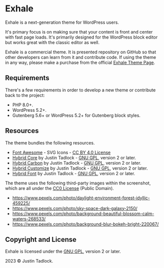 # Exhale

Exhale is a next-generation theme for WordPress users.

It's primary focus is on making sure that your content is front and center with fast page loads.  It's primarily designed for the WordPress block editor but works great with the classic editor as well.

Exhale is a commercial theme.  It is presented repository on GitHub so that other developers can learn from it and contribute code.  If using the theme in any way, please make a purchase from the official [Exhale Theme Page](https://themehybrid.com/themes/exhale).

## Requirements

There's a few requirements in order to develop a new theme or contribute back to the project:

* PHP 8.0+.
* WordPress 5.2+.
* Gutenberg 5.6+ or WordPress 5.2+ for Gutenberg block styles.

## Resources

The theme bundles the following resources.

- [Font Awesome](https://fontawesome.com) - SVG Icons - [CC BY 4.0 License](https://creativecommons.org/licenses/by/4.0/)
- [Hybrid Core](https://github.com/justintadlock/hybrid-core) by Justin Tadlock - [GNU GPL](https://www.gnu.org/licenses/gpl-2.0.html), version 2 or later.
- [Hybrid Carbon](https://github.com/justintadlock/hybrid-carbon) by Justin Tadlock - [GNU GPL](https://www.gnu.org/licenses/gpl-2.0.html), version 2 or later.
- [Hybrid Customize](https://github.com/justintadlock/hybrid-customize) by Justin Tadlock - [GNU GPL](https://www.gnu.org/licenses/gpl-2.0.html), version 2 or later.
- [Hybrid Font](https://github.com/justintadlock/hybrid-font) by Justin Tadlock - [GNU GPL](https://www.gnu.org/licenses/gpl-2.0.html), version 2 or later.

The theme uses the following third-party images within the screenshot, which are all under the [CC0 License](https://creativecommons.org/publicdomain/zero/1.0/) (Public Domain).

- https://www.pexels.com/photo/daylight-environment-forest-idyllic-459225/
- https://www.pexels.com/photo/sky-space-dark-galaxy-2150/
- https://www.pexels.com/photo/background-beautiful-blossom-calm-waters-268533/
- https://www.pexels.com/photo/background-blur-bokeh-bright-220067/

## Copyright and License

Exhale is licensed under the [GNU GPL](https://www.gnu.org/licenses/gpl-2.0.html), version 2 or later.

2023 &copy; Justin Tadlock.
